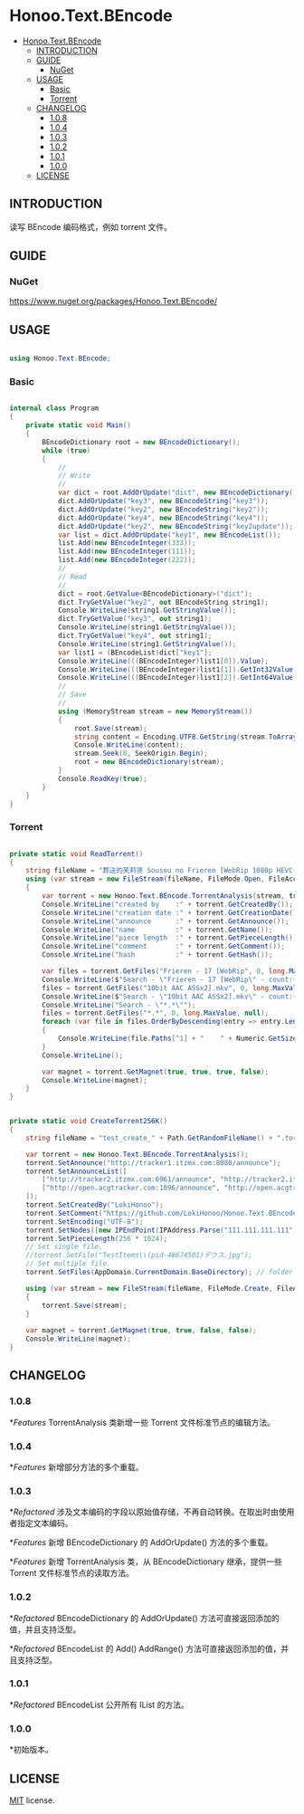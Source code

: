 # Honoo.Text.BEncode

<!-- @import "[TOC]" {cmd="toc" depthFrom=1 depthTo=6 orderedList=false} -->

<!-- code_chunk_output -->

- [Honoo.Text.BEncode](#honootextbencode)
  - [INTRODUCTION](#introduction)
  - [GUIDE](#guide)
    - [NuGet](#nuget)
  - [USAGE](#usage)
    - [Basic](#basic)
    - [Torrent](#torrent)
  - [CHANGELOG](#changelog)
    - [1.0.8](#108)
    - [1.0.4](#104)
    - [1.0.3](#103)
    - [1.0.2](#102)
    - [1.0.1](#101)
    - [1.0.0](#100)
  - [LICENSE](#license)

<!-- /code_chunk_output -->

## INTRODUCTION

读写 BEncode 编码格式，例如 torrent 文件。

## GUIDE

### NuGet

<https://www.nuget.org/packages/Honoo.Text.BEncode/>

## USAGE

```c#

using Honoo.Text.BEncode;

```

### Basic

```c#

internal class Program
{
    private static void Main()
    {
        BEncodeDictionary root = new BEncodeDictionary();
        while (true)
        {
            //
            // Write
            //
            var dict = root.AddOrUpdate("dict", new BEncodeDictionary());
            dict.AddOrUpdate("key3", new BEncodeString("key3"));
            dict.AddOrUpdate("key2", new BEncodeString("key2"));
            dict.AddOrUpdate("key4", new BEncodeString("key4"));
            dict.AddOrUpdate("key2", new BEncodeString("key2update"));
            var list = dict.AddOrUpdate("key1", new BEncodeList());
            list.Add(new BEncodeInteger(333));
            list.Add(new BEncodeInteger(111));
            list.Add(new BEncodeInteger(222));
            //
            // Read
            //
            dict = root.GetValue<BEncodeDictionary>("dict");
            dict.TryGetValue("key2", out BEncodeString string1);
            Console.WriteLine(string1.GetStringValue());
            dict.TryGetValue("key3", out string1);
            Console.WriteLine(string1.GetStringValue());
            dict.TryGetValue("key4", out string1);
            Console.WriteLine(string1.GetStringValue());
            var list1 = (BEncodeList)dict["key1"];
            Console.WriteLine(((BEncodeInteger)list1[0]).Value);
            Console.WriteLine(((BEncodeInteger)list1[1]).GetInt32Value());
            Console.WriteLine(((BEncodeInteger)list1[2]).GetInt64Value());
            //
            // Save
            //
            using (MemoryStream stream = new MemoryStream())
            {
                root.Save(stream);
                string content = Encoding.UTF8.GetString(stream.ToArray());
                Console.WriteLine(content);
                stream.Seek(0, SeekOrigin.Begin);
                root = new BEncodeDictionary(stream);
            }
            Console.ReadKey(true);
        }
    }
}

```

### Torrent

```c#

private static void ReadTorrent()
{
    string fileName = "葬送的芙莉莲 Sousou no Frieren [WebRip 1080p HEVC-10bit AAC][Fin].torrent";
    using (var stream = new FileStream(fileName, FileMode.Open, FileAccess.Read))
    {
        var torrent = new Honoo.Text.BEncode.TorrentAnalysis(stream, true);
        Console.WriteLine("created by    :" + torrent.GetCreatedBy());
        Console.WriteLine("creation date :" + torrent.GetCreationDate());
        Console.WriteLine("announce      :" + torrent.GetAnnounce());
        Console.WriteLine("name          :" + torrent.GetName());
        Console.WriteLine("piece length  :" + torrent.GetPieceLength());
        Console.WriteLine("comment       :" + torrent.GetComment());
        Console.WriteLine("hash          :" + torrent.GetHash());

        var files = torrent.GetFiles("Frieren - 17 [WebRip", 0, long.MaxValue, null);
        Console.WriteLine($"Search - \"Frieren - 17 [WebRip\" - count:{files.Count}");
        files = torrent.GetFiles("10bit AAC ASSx2].mkv", 0, long.MaxValue, null);
        Console.WriteLine($"Search - \"10bit AAC ASSx2].mkv\" - count:{files.Count}");
        Console.WriteLine("Search - \"*.*\"");
        files = torrent.GetFiles("*.*", 0, long.MaxValue, null);
        foreach (var file in files.OrderByDescending(entry => entry.Length))
        {
            Console.WriteLine(file.Paths[^1] + "    " + Numeric.GetSize(file.Length, Numeric.SizeKilo.Auto, 2, out string unit) + unit);
        }
        Console.WriteLine();

        var magnet = torrent.GetMagnet(true, true, true, false);
        Console.WriteLine(magnet);
    }
}

```

```c#

private static void CreateTorrent256K()
{
    string fileName = "test_create_" + Path.GetRandomFileName() + ".torrent";

    var torrent = new Honoo.Text.BEncode.TorrentAnalysis();
    torrent.SetAnnounce("http://tracker1.itzmx.com:8080/announce");
    torrent.SetAnnounceList([
        ["http://tracker2.itzmx.com:6961/announce", "http://tracker2.itzmx.com:6961/announce"],
        ["http://open.acgtracker.com:1096/announce", "http://open.acgtracker.com:1096/announce"]
    ]);
    torrent.SetCreatedBy("LokiHonoo");
    torrent.SetComment("https://github.com/LokiHonoo/Honoo.Text.BEncode");
    torrent.SetEncoding("UTF-8");
    torrent.SetNodes([new IPEndPoint(IPAddress.Parse("111.111.111.111"), 7777)]);
    torrent.SetPieceLength(256 * 1024);
    // Set single file.
    //torrent.SetFile("TestItems\\(pid-48674501)デウス.jpg");
    // Set multiple file.
    torrent.SetFiles(AppDomain.CurrentDomain.BaseDirectory); // folder

    using (var stream = new FileStream(fileName, FileMode.Create, FileAccess.Write))
    {
        torrent.Save(stream);
    }
  
    var magnet = torrent.GetMagnet(true, true, false, false);
    Console.WriteLine(magnet);
}

```

## CHANGELOG

### 1.0.8

**Features* TorrentAnalysis 类新增一些 Torrent 文件标准节点的编辑方法。

### 1.0.4

**Features* 新增部分方法的多个重载。

### 1.0.3

**Refactored* 涉及文本编码的字段以原始值存储，不再自动转换。在取出时由使用者指定文本编码。

**Features* 新增 BEncodeDictionary 的 AddOrUpdate() 方法的多个重载。

**Features* 新增 TorrentAnalysis 类，从 BEncodeDictionary 继承，提供一些 Torrent 文件标准节点的读取方法。

### 1.0.2

**Refactored* BEncodeDictionary 的 AddOrUpdate() 方法可直接返回添加的值，并且支持泛型。

**Refactored* BEncodeList 的 Add() AddRange() 方法可直接返回添加的值，并且支持泛型。

### 1.0.1

**Refactored* BEncodeList 公开所有 IList 的方法。

### 1.0.0

*初始版本。

## LICENSE

[MIT](LICENSE) license.
